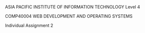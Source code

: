ASIA PACIFIC INSTITUTE OF INFORMATION TECHNOLOGY
Level 4

COMP40004 WEB DEVELOPMENT AND OPERATING SYSTEMS

 Individual Assignment 2

